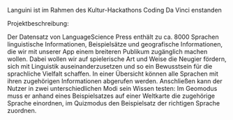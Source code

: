 Languini ist im Rahmen des Kultur-Hackathons Coding Da Vinci enstanden

Projektbeschreibung:

Der Datensatz von LanguageScience Press enthält zu ca. 8000 Sprachen linguistische Informationen, Beispielsätze und geografische Informationen, die wir mit unserer App einem breiteren Publikum zugänglich machen wollen. Dabei wollen wir auf spielerische Art und Weise die Neugier fördern, sich mit Linguistik auseinanderzusetzen und so ein Bewusstsein für die sprachliche Vielfalt schaffen. In einer Übersicht können alle Sprachen mit ihren zugehörigen Informationen abgerufen werden. Anschließen kann der Nutzer in zwei unterschiedlichen Modi sein Wissen testen: Im Geomodus muss er anhand eines Beispielsatzes auf einer Weltkarte die zugehörige Sprache einordnen, im Quizmodus den Beispielsatz der richtigen Sprache zuordnen.
